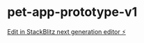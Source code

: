 # pet-app-prototype-v1

[Edit in StackBlitz next generation editor ⚡️](https://stackblitz.com/~/github.com/sathyassn/pet-app-prototype-v1)
